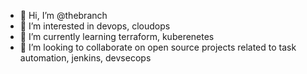 - 👋 Hi, I’m @thebranch
- 👀 I’m interested in devops, cloudops 
- 🌱 I’m currently learning terraform, kuberenetes
- 💞️ I’m looking to collaborate on open source projects related to task automation, jenkins, devsecops
